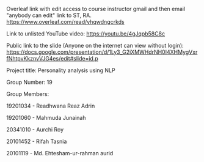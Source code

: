 Overleaf link with edit access to course instructor gmail and then email "anybody can edit" link to ST, RA. https://www.overleaf.com/read/yhqwdngcrkds

Link to unlisted YouTube video: https://youtu.be/4gJqpb58C8c

Public link to the slide (Anyone on the internet can view without login): https://docs.google.com/presentation/d/1Ly3_G2iXMWHdrNH0I4XHMygVxrfNhtpvKkznvVJG4es/edit#slide=id.p

Project title: Personality analysis using NLP

Group Number: 19

Group Members:

19201034 - Readhwana Reaz Adrin

19201060 - Mahmuda Junainah

20341010 - Aurchi Roy

20101452 - Rifah Tasnia

20101119 - Md. Ehtesham-ur-rahman aurid
